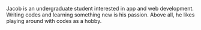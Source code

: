Jacob is an undergraduate student interested in app and web development. Writing codes and learning something new is his passion. Above all, he likes playing around with codes as a hobby.